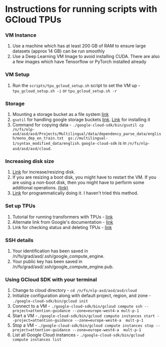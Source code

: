 # Instructions for running scripts with GCloud TPUs

### VM Instance
1. Use a machine which has at least 200 GB of RAM to ensure large datasets (approx 14 GB) can be run smoothly
1. Use a Deep Learning VM Image to avoid installing CUDA. There are also a few images which have Tensorflow or PyTorch installed already

### VM Setup
1. Run the `scripts/tpu_gcloud_setup.sh` script to set the VM up - `tpu_gcloud_setup.sh -i` or `tpu_gcloud_setup.sh -r`

### Storage
1. Mounting a storage bucket as a file system [link](https://cloud.google.com/storage/docs/gcs-fuse#using)
1. `gsutil` for handling google storage buckets [link](https://cloud.google.com/storage/docs/quickstart-gsutil). [Link](https://cloud.google.com/sdk/docs#linux) for installing it
1. Command for copying data - `./google-cloud-sdk/bin/gsutil cp /n/fs/nlp-asd/asd/asd/Projects/Multilingual/data/dependency_parse_data/english/mono_dep_en_train.txt  gs://multilingual-1/syntax_modified_data/english`. `google-cloud-sdk` is in `/n/fs/nlp-asd/asd/asd/cloud`.

### Increasing disk size
1. [Link](https://www.cloudbooklet.com/how-to-resize-disk-of-a-vm-instance-in-google-cloud/) for increase/resizing disk.
1. If you are resizing a boot disk, you might have to restart the VM. If you are using a non-boot disk, then you might have to perform some additional operations. [(link)](https://cloud.google.com/compute/docs/disks/working-with-persistent-disks?authuser=1#resize_pd)
1. [Link](https://cloud.google.com/sdk/gcloud/reference/compute/disks/resize?hl=en) for programmatically doing it. I haven't tried this method.

### Set up TPUs
1. Tutorial for running transformers with TPUs - [link](https://cloud.google.com/tpu/docs/tutorials/transformer-pytorch)
1. Alternate link from Google's documentation - [link](https://cloud.google.com/tpu/docs/creating-deleting-tpus#us)
1. Link for checking status and deleting TPUs - [link](https://cloud.google.com/tpu/docs/creating-deleting-tpus#ctpu_1)

### SSH details
1. Your identification has been saved in /n/fs/grad/asd/.ssh/google_compute_engine.
1. Your public key has been saved in /n/fs/grad/asd/.ssh/google_compute_engine.pub.

### Using GCloud SDK with your terminal
1. Change to cloud directory - `cd /n/fs/nlp-asd/asd/asd/cloud`
1. Initialize configuration along with default project, region, and zone - `./google-cloud-sdk/bin/gcloud init`
1. Connect to a VM - `./google-cloud-sdk/bin/gcloud compute ssh --project=attention-guidance --zone=europe-west4-a mult-p-1`
1. Start a VM -`./google-cloud-sdk/bin/gcloud compute instances start --project=attention-guidance --zone=europe-west4-a  mult-p-1`
1. Stop a VM - `./google-cloud-sdk/bin/gcloud compute instances stop --project=attention-guidance --zone=europe-west4-a  mult-p-1`
1. List all Google Cloud instances - `./google-cloud-sdk/bin/gcloud compute instances list`